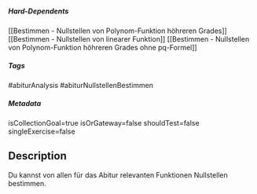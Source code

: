 ##### Hard-Dependents
[[Bestimmen - Nullstellen von Polynom-Funktion höhreren Grades]]
[[Bestimmen - Nullstellen von linearer Funktion]]
[[Bestimmen - Nullstellen von Polynom-Funktion höhreren Grades ohne pq-Formel]]
##### Tags
#abiturAnalysis
#abiturNullstellenBestimmen
##### Metadata
isCollectionGoal=true
isOrGateway=false
shouldTest=false
singleExercise=false
## Description
Du kannst von allen für das Abitur relevanten Funktionen Nullstellen bestimmen. 
